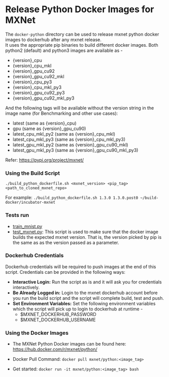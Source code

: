 <!---
  Licensed to the Apache Software Foundation (ASF) under one
  or more contributor license agreements.  See the NOTICE file
  distributed with this work for additional information
  regarding copyright ownership.  The ASF licenses this file
  to you under the Apache License, Version 2.0 (the
  "License"); you may not use this file except in compliance
  with the License.  You may obtain a copy of the License at

    http://www.apache.org/licenses/LICENSE-2.0

  Unless required by applicable law or agreed to in writing,
  software distributed under the License is distributed on an
  "AS IS" BASIS, WITHOUT WARRANTIES OR CONDITIONS OF ANY
  KIND, either express or implied.  See the License for the
  specific language governing permissions and limitations
  under the License.
-->

# Release Python Docker Images for MXNet

The `docker-python` directory can be used to release mxnet python docker images to dockerhub after any mxnet release.  
It uses the appropriate pip binaries to build different docker images. Both python2 (default) and python3 images are available as -
* {version}_cpu
* {version}_cpu_mkl
* {version}_gpu_cu92
* {version}_gpu_cu92_mkl
* {version}_cpu_py3
* {version}_cpu_mkl_py3
* {version}_gpu_cu92_py3
* {version}_gpu_cu92_mkl_py3

And the following tags will be available without the version string in the image name (for Benchmarking and other use cases):
* latest (same as {version}_cpu)
* gpu (same as {version}_gpu_cu90)
* latest_cpu_mkl_py2 (same as {version}_cpu_mkl)
* latest_cpu_mkl_py3 (same as {version}_cpu_mkl_py3)
* latest_gpu_mkl_py2 (same as {version}_gpu_cu90_mkl)
* latest_gpu_mkl_py3 (same as {version}_gpu_cu90_mkl_py3)

Refer: https://pypi.org/project/mxnet/

### Using the Build Script
`./build_python_dockerfile.sh <mxnet_version> <pip_tag> <path_to_cloned_mxnet_repo>`

For example: 
`./build_python_dockerfile.sh 1.3.0 1.3.0.post0 ~/build-docker/incubator-mxnet`

### Tests run
* [train_mnist.py](https://github.com/apache/incubator-mxnet/blob/master/example/image-classification/train_mnist.py)
* [test_mxnet.py](https://github.com/apache/incubator-mxnet/blob/master/docker/docker-python/test_mxnet.py): This script is used to make sure that the docker image builds the expected mxnet version. That is, the version picked by pip is the same as as the version passed as a parameter.

### Dockerhub Credentials
Dockerhub credentials will be required to push images at the end of this script.
Credentials can be provided in the following ways:
* **Interactive Login:** Run the script as is and it will ask you for credentials interactively.
* **Be Already Logged in:** Login to the mxnet dockerhub account before you run the build script and the script will complete build, test and push.
* **Set Environment Variables:** Set the following environment variables which the script will pick up to login to dockerhub at runtime -
    * $MXNET_DOCKERHUB_PASSWORD
    * $MXNET_DOCKERHUB_USERNAME
    

### Using the Docker Images
* The MXNet Python Docker images can be found here: https://hub.docker.com/r/mxnet/python/

* Docker Pull Command: `docker pull mxnet/python:<image_tag>`
* Get started: `docker run -it mxnet/python:<image_tag> bash`
